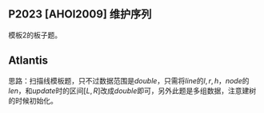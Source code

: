 ## P2023 [AHOI2009] 维护序列

模板2的板子题。



## Atlantis

思路：扫描线模板题，只不过数据范围是$double$，只需将$line$的$l,r,h$，$node$的$len$，和$update$时的区间$[L,R]$改成$double$即可，另外此题是多组数据，注意建树的时候初始化。